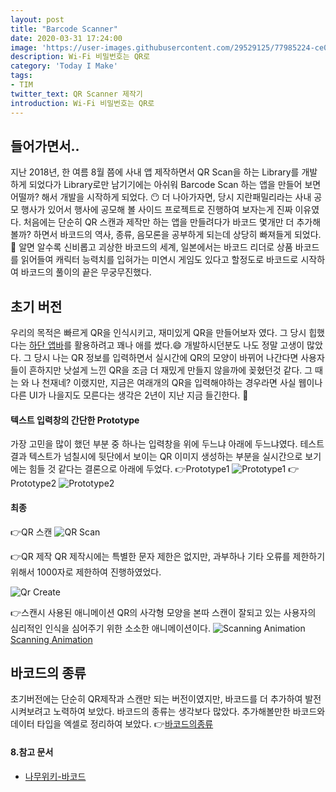 ```yaml
---
layout: post
title: "Barcode Scanner"
date: 2020-03-31 17:24:00
image: 'https://user-images.githubusercontent.com/29529125/77985224-ce0fb280-734e-11ea-9807-9eaa2bd8bb2e.png'
description: Wi-Fi 비밀번호는 QR로
category: 'Today I Make'
tags:
- TIM
twitter_text: QR Scanner 제작기
introduction: Wi-Fi 비밀번호는 QR로
---
```


## 들어가면서..
지난 2018년, 한 여름 8월 쯤에 사내 앱 제작하면서 QR Scan을 하는 Library를 개발하게 되었다가 Library로만 남기기에는 아쉬워 Barcode Scan 하는 앱을 만들어 보면 어떨까? 해서 개발을 시작하게 되었다. 😶 더 나아가자면, 당시 지란패밀리라는 사내 공모 행사가 있어서 행사에 공모해 볼 사이드 프로젝트로 진행하여 보자는게 진짜 이유였다.
처음에는 단순히 QR 스캔과 제작만 하는 앱을 만들려다가 바코드 몇개만 더 추가해볼까? 하면서 바코드의 역사, 종류, 음모론을 공부하게 되는데 상당히 빠져들게 되었다. 🤖
알면 알수록 신비롭고 괴상한 바코드의 세계, 일본에서는 바코드 리더로 상품 바코드를 읽어들여 캐릭터 능력치를 입혀가는 미연시 게임도 있다고 할정도로 바코드로 시작하여 바코드의 풀이의 끝은 무궁무진했다. 

## 초기 버전 
우리의 목적은 빠르게 QR을 인식시키고, 재미있게 QR을 만들어보자 였다.
그 당시 힙했다는 [하단 앱바](https://material.io/components/app-bars-bottom/#anatomy)를 활용하려고 꽤나 애를 썼다.😄 개발하시던분도 나도 정말 고생이 많았다.
그 당시 나는 QR 정보를 입력하면서 실시간에 QR의 모양이 바뀌어 나간다면 사용자들이 흔하지만 낫설게 느낀 QR을 조금 더 재밌게 만들지 않을까에 꽂혔던것 같다.
그 때는 와 나 천재네? 이랬지만, 지금은 여래개의 QR을 입력해야하는 경우라면 사실 웹이나 다른 UI가 나을지도 모른다는 생각은 2년이 지난 지금 들긴한다. 🤡

#### 텍스트 입력창의 간단한 Prototype
가장 고민을 많이 했던 부분 중 하나는 입력창을 위에 두느냐 아래에 두느냐였다. 테스트 결과 텍스트가 넘칠시에 뒷단에서 보이는 QR 이미지 생성하는 부분을 실시간으로 보기에는 힘들 것 같다는 결론으로 아래에 두었다.
👉Prototype1
![Prototype1](https://user-images.githubusercontent.com/29529125/77986816-00231380-7353-11ea-83c8-47a591ec18d2.gif)
👉Prototype2
![Prototype2](https://user-images.githubusercontent.com/29529125/77986163-63ac4180-7351-11ea-93fc-ca484fe5d82c.gif)


#### 최종 

👉QR 스캔
![QR Scan](https://user-images.githubusercontent.com/29529125/77983272-86d2f300-7349-11ea-8fa3-9ac7868f25ab.gif)

👉QR 제작
QR 제작시에는 특별한 문자 제한은 없지만, 과부하나 기타 오류를 제한하기 위해서 1000자로 제한하여 진행하였었다.

![Qr Create](https://user-images.githubusercontent.com/29529125/77982474-63a74400-7347-11ea-957b-bcd08cb808a2.gif)

👉스캔시 사용된 애니메이션 
QR의 사각형 모양을 본따 스캔이 잘되고 있는 사용자의 심리적인 인식을 심어주기 위한 소소한 애니메이션이다.
![Scanning Animation](https://user-images.githubusercontent.com/29529125/77986947-6a3bb880-7353-11ea-9a5b-8c4c641b0d6b.gif)
[Scanning Animation](https://lottiefiles.com/18169-simple-scan-animation)

## 바코드의 종류 
초기버전에는 단순히 QR제작과 스캔만 되는 버전이였지만, 바코드를 더 추가하여 발전시켜보려고 노력하여 보았다. 바코드의 종류는 생각보다 많았다. 
추가해볼만한 바코드와 데이터 타입을 엑셀로 정리하여 보았다. 
👉[바코드의종류](https://docs.google.com/spreadsheets/d/12QsEy9Q259WckKjOmFr9uuO6wFndcBunB7rJhQDl1ak/edit?usp=sharing)




#### 8.참고 문서 
- [나무위키-바코드](https://namu.wiki/w/%EB%B0%94%EC%BD%94%EB%93%9C)
